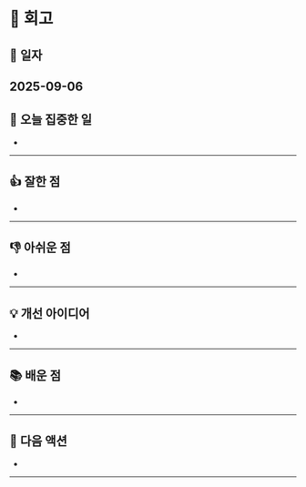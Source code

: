# 📝 회고

## 📅 일자
2025-09-06
---

## 🎯 오늘 집중한 일
- 
---

## 👍 잘한 점
- 
---

## 👎 아쉬운 점
- 
---

## 💡 개선 아이디어
- 
---

## 📚 배운 점
- 
---

## 🚀 다음 액션
- 
---

